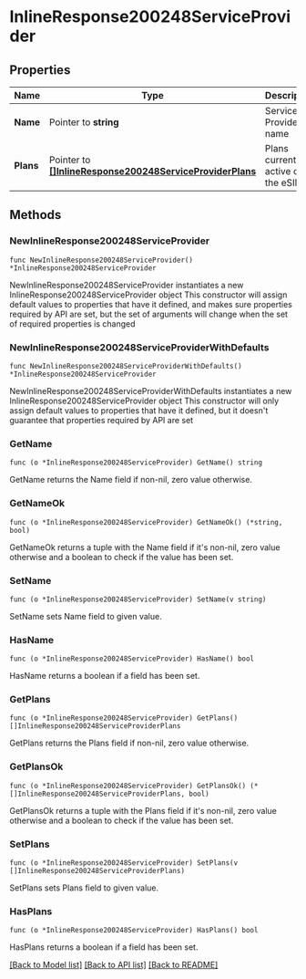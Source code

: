 # InlineResponse200248ServiceProvider

## Properties

Name | Type | Description | Notes
------------ | ------------- | ------------- | -------------
**Name** | Pointer to **string** | Service Provider name | [optional] 
**Plans** | Pointer to [**[]InlineResponse200248ServiceProviderPlans**](InlineResponse200248ServiceProviderPlans.md) | Plans currently active on the eSIM | [optional] 

## Methods

### NewInlineResponse200248ServiceProvider

`func NewInlineResponse200248ServiceProvider() *InlineResponse200248ServiceProvider`

NewInlineResponse200248ServiceProvider instantiates a new InlineResponse200248ServiceProvider object
This constructor will assign default values to properties that have it defined,
and makes sure properties required by API are set, but the set of arguments
will change when the set of required properties is changed

### NewInlineResponse200248ServiceProviderWithDefaults

`func NewInlineResponse200248ServiceProviderWithDefaults() *InlineResponse200248ServiceProvider`

NewInlineResponse200248ServiceProviderWithDefaults instantiates a new InlineResponse200248ServiceProvider object
This constructor will only assign default values to properties that have it defined,
but it doesn't guarantee that properties required by API are set

### GetName

`func (o *InlineResponse200248ServiceProvider) GetName() string`

GetName returns the Name field if non-nil, zero value otherwise.

### GetNameOk

`func (o *InlineResponse200248ServiceProvider) GetNameOk() (*string, bool)`

GetNameOk returns a tuple with the Name field if it's non-nil, zero value otherwise
and a boolean to check if the value has been set.

### SetName

`func (o *InlineResponse200248ServiceProvider) SetName(v string)`

SetName sets Name field to given value.

### HasName

`func (o *InlineResponse200248ServiceProvider) HasName() bool`

HasName returns a boolean if a field has been set.

### GetPlans

`func (o *InlineResponse200248ServiceProvider) GetPlans() []InlineResponse200248ServiceProviderPlans`

GetPlans returns the Plans field if non-nil, zero value otherwise.

### GetPlansOk

`func (o *InlineResponse200248ServiceProvider) GetPlansOk() (*[]InlineResponse200248ServiceProviderPlans, bool)`

GetPlansOk returns a tuple with the Plans field if it's non-nil, zero value otherwise
and a boolean to check if the value has been set.

### SetPlans

`func (o *InlineResponse200248ServiceProvider) SetPlans(v []InlineResponse200248ServiceProviderPlans)`

SetPlans sets Plans field to given value.

### HasPlans

`func (o *InlineResponse200248ServiceProvider) HasPlans() bool`

HasPlans returns a boolean if a field has been set.


[[Back to Model list]](../README.md#documentation-for-models) [[Back to API list]](../README.md#documentation-for-api-endpoints) [[Back to README]](../README.md)


